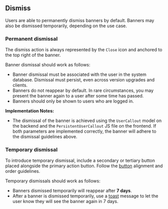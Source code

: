 ## Dismiss

Users are able to permanently dismiss banners by default.
Banners may also be dismissed temporarily, depending on the use case.

### Permanent dismissal

The dismiss action is always represented by the `Close` icon and anchored
to the top right of the banner.

Banner dismissal should work as follows:

* Banner dismissal must be associated with the user in the system database.
  Dismissal must persist, even across version upgrades and clients.
* Banners do not reappear by default. In rare circumstances, you may present the
  banner again to a user after some time has passed.
* Banners should only be shown to users who are logged in.

**Implementation Notes:**

* The dismissal of the banner is achieved using the `UserCallout` model on the backend and the
  `PersistentUserCallout` JS file on the frontend. If both parameters are implemented correctly, the
  banner will adhere to the dismissal guidelines above.

### Temporary dismissal

To introduce temporary dismissal, include a secondary or tertiary button placed alongside
the primary action button. Follow the [button](https://design.khulnasoft.com/components/button#alignment)
alignment and order guidelines.

Temporary dismissals should work as follows:

* Banners dismissed temporarily will reappear after **7 days**.
* After a banner is dismissed temporarily, use a [toast](?path=/story/base-toast--default) message
  to let the user know they will see the banner again in 7 days.
